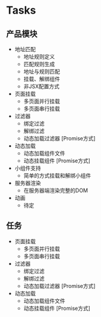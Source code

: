 # Tasks
## 产品模块
  * 地址匹配
    * 地址规则定义
    * 匹配规则生成
    * 地址与规则匹配
    * 挂载、解绑组件
    * 非JSX配置方式
  * 页面挂载
    * 多页面并行挂载
    * 多页面串行挂载
  * 过滤器
    * 绑定过滤
    * 解绑过滤
    * 动态加载过滤器 [Promise方式]
  * 动态加载
    * 动态加载组件文件
    * 动态挂载组件 [Promise方式]
  * 小组件支持
    * 简单的方式挂载和解绑小组件
  * 服务器渲染
    * 在服务器端渲染完整的DOM
  * 动画
    - 待定

## 任务
  * 页面挂载
    * 多页面并行挂载
    * 多页面串行挂载
  * 过滤器
    * 绑定过滤
    * 解绑过滤
    * 动态加载过滤器 [Promise方式]
  * 动态加载
    * 动态加载组件文件
    * 动态挂载组件 [Promise方式]
